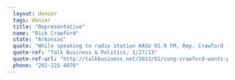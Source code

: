 ```yaml
---
  layout: denier
  tags: denier
  title: "Representative"
  name: "Rick Crawford"
  state: "Arkansas"
  quote: "While speaking to radio station KASU 91.9 FM, Rep. Crawford fielded a question regarding climate change and then-President Barack Obama’s environmental agenda: “There’s not sound science to support some of the initiatives that the President, I think, is committed to. We know that some of the research was faulty and it drove a lot of the agenda for a long time. And then it turned out there were some questions about the validity of that research.” He continued, “I don’t see a lot of the green initiatives that are being talked about being supported by scientific data, but more supported by political agendas.”"
  quote-ref: "Talk Business & Politics, 1/27/13"
  quote-ref-url: "http://talkbusiness.net/2013/01/cong-crawford-wants-permanent-spending-controls/"
  phone: "202-225-4076"
---
```

